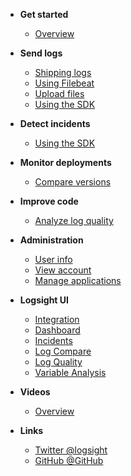 <!-- docs/_sidebar.md -->

- **Get started**
    - [Overview](/)
- **Send logs**
    - [Shipping logs](/send_logs/shipping_logs.md)
    - [Using Filebeat](/send_logs/using_filebeats.md)
    - [Upload files](/send_logs/upload_files.md)
    - [Using the SDK](/send_logs/send_logs_using_the_sdk.md)
- **Detect incidents**
    - [Using the SDK](/detect_incidents/detect_incidents_using_the_sdk.md)
- **Monitor deployments**
    - [Compare versions](/monitor_deployments/compare_versions.md)
- **Improve code**
    - [Analyze log quality](/analyze_code/analyze_log_quality.md)
- **Administration**
    - [User info](/administration/user_info.md)
    - [View account](/administration/view_account.md)
    - [Manage applications](/administration/manage_applications.md)
- **Logsight UI**
    - [Integration](/logsight_ui/integration_page.md)
    - [Dashboard](/logsight_ui/dashboard_page.md)
    - [Incidents](/logsight_ui/incidents_page.md)
    - [Log Compare](/logsight_ui/log_compare.md)
    - [Log Quality](/logsight_ui/log_quality.md)
    - [Variable Analysis](/logsight_ui/variable_analysis_page.md)
    
- **Videos**
    - [Overview](/videos/overview.md)

- **Links**
    - [Twitter @logsight](http://twitter.com/logsight)
    - [GitHub @GitHub](https://github.com/aiops)
